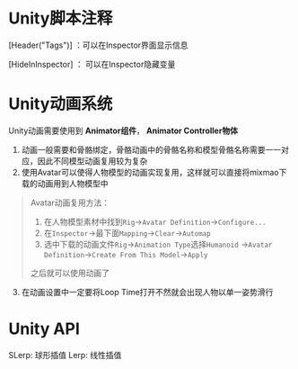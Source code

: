 # Unity脚本注释

[Header("Tags")] ：可以在Inspector界面显示信息

[HideInInspector] ： 可以在Inspector隐藏变量

# Unity动画系统

Unity动画需要使用到 **Animator组件**， **Animator Controller物体**

1. 动画一般需要和骨骼绑定，骨骼动画中的骨骼名称和模型骨骼名称需要一一对应，因此不同模型动画复用较为复杂
2. 使用Avatar可以使得人物模型的动画实现复用，这样就可以直接将mixmao下载的动画用到人物模型中

>Avatar动画复用方法：
>1. 在人物模型素材中找到`Rig`->`Avatar Definition`->`Configure...`
>2. 在`Inspector`->最下面`Mapping`->`Clear`->`Automap`
>3. 选中下载的动画文件`Rig`->`Animation Type`选择`Humanoid` ->`Avatar Definition`->`Create From This Model`->`Apply`
>
>之后就可以使用动画了

3. 在动画设置中一定要将Loop Time打开不然就会出现人物以单一姿势滑行

# Unity API

SLerp: 球形插值
Lerp: 线性插值